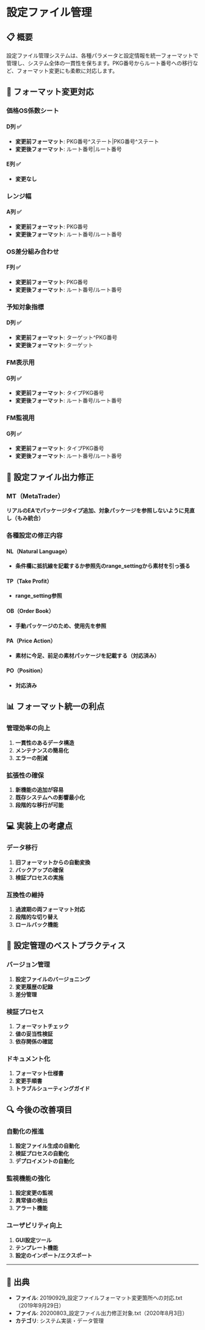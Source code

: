 # 設定ファイル管理

## 📋 概要

設定ファイル管理システムは、各種パラメータと設定情報を統一フォーマットで管理し、システム全体の一貫性を保ちます。PKG番号からルート番号への移行など、フォーマット変更にも柔軟に対応します。

## 🔄 フォーマット変更対応

### 価格OS係数シート

#### D列 ✅
- **変更前フォーマット**: PKG番号^ステート|PKG番号^ステート
- **変更後フォーマット**: ルート番号|ルート番号

#### E列 ✅
- **変更なし**

### レンジ幅

#### A列 ✅
- **変更前フォーマット**: PKG番号
- **変更後フォーマット**: ルート番号/ルート番号

### OS差分組み合わせ

#### F列 ✅
- **変更前フォーマット**: PKG番号
- **変更後フォーマット**: ルート番号/ルート番号

### 予知対象指標

#### D列 ✅
- **変更前フォーマット**: ターゲット^PKG番号
- **変更後フォーマット**: ターゲット

### FM表示用

#### G列 ✅
- **変更前フォーマット**: タイプPKG番号
- **変更後フォーマット**: ルート番号/ルート番号

### FM監視用

#### G列 ✅
- **変更前フォーマット**: タイプPKG番号
- **変更後フォーマット**: ルート番号/ルート番号

## 🔧 設定ファイル出力修正

### MT（MetaTrader）
**リアルのEAでパッケージタイプ追加、対象パッケージを参照しないように見直し（もみ統合）**

### 各種設定の修正内容

#### NL（Natural Language）
- **条件欄に抵抗線を記載するか参照先のrange_settingから素材を引っ張る**

#### TP（Take Profit）
- **range_setting参照**

#### OB（Order Book）
- **手動パッケージのため、使用先を参照**

#### PA（Price Action）
- **素材に今足、前足の素材パッケージを記載する（対応済み）**

#### PO（Position）
- **対応済み**

## 📊 フォーマット統一の利点

### 管理効率の向上
1. **一貫性のあるデータ構造**
2. **メンテナンスの簡易化**
3. **エラーの削減**

### 拡張性の確保
1. **新機能の追加が容易**
2. **既存システムへの影響最小化**
3. **段階的な移行が可能**

## 💻 実装上の考慮点

### データ移行
1. **旧フォーマットからの自動変換**
2. **バックアップの確保**
3. **検証プロセスの実施**

### 互換性の維持
1. **過渡期の両フォーマット対応**
2. **段階的な切り替え**
3. **ロールバック機能**

## 🎯 設定管理のベストプラクティス

### バージョン管理
1. **設定ファイルのバージョニング**
2. **変更履歴の記録**
3. **差分管理**

### 検証プロセス
1. **フォーマットチェック**
2. **値の妥当性検証**
3. **依存関係の確認**

### ドキュメント化
1. **フォーマット仕様書**
2. **変更手順書**
3. **トラブルシューティングガイド**

## 🔍 今後の改善項目

### 自動化の推進
1. **設定ファイル生成の自動化**
2. **検証プロセスの自動化**
3. **デプロイメントの自動化**

### 監視機能の強化
1. **設定変更の監視**
2. **異常値の検出**
3. **アラート機能**

### ユーザビリティ向上
1. **GUI設定ツール**
2. **テンプレート機能**
3. **設定のインポート/エクスポート**

---

## 📅 出典
- **ファイル**: 20190929_設定ファイルフォーマット変更箇所への対応.txt（2019年9月29日）
- **ファイル**: 20200803_設定ファイル出力修正対象.txt（2020年8月3日）
- **カテゴリ**: システム実装・データ管理